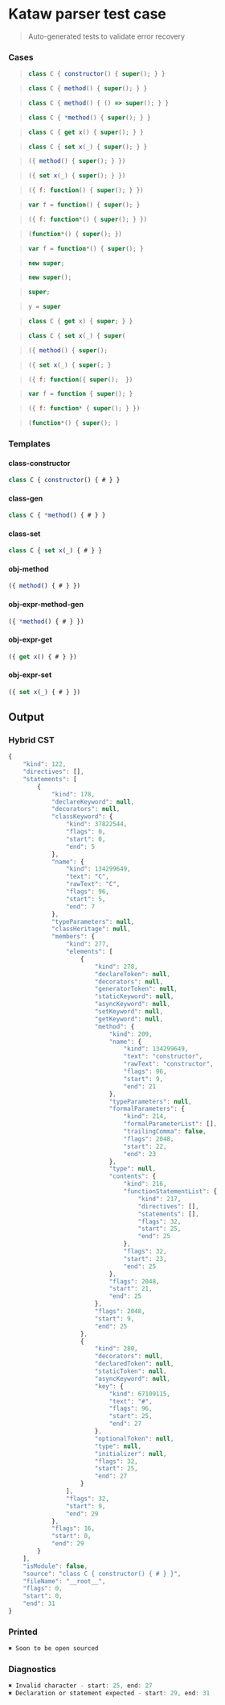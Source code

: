 # Kataw parser test case

> Auto-generated tests to validate error recovery
>

### Cases

> `````js
> class C { constructor() { super(); } }
> `````

> `````js
> class C { method() { super(); } }
> `````

> `````js
> class C { method() { () => super(); } }
> `````

> `````js
> class C { *method() { super(); } }
> `````

> `````js
> class C { get x() { super(); } }
> `````

> `````js
> class C { set x(_) { super(); } }
> `````

> `````js
> ({ method() { super(); } })
> `````

> `````js
> ({ set x(_) { super(); } })
> `````

> `````js
> ({ f: function() { super(); } })
> `````

> `````js
> var f = function() { super(); }
> `````

> `````js
> ({ f: function*() { super(); } })
> `````

> `````js
> (function*() { super(); })
> `````

> `````js
> var f = function*() { super(); }
> `````

> `````js
> new super;
> `````

> `````js
> new super();
> `````

> `````js
> super;
> `````

> `````js
> y = super
> `````

> `````js
> class C { get x) { super; } }
> `````

> `````js
> class C { set x(_) { super(
> `````

> `````js
> ({ method() { super();
> `````

> `````js
> ({ set x(_) { super(; }
> `````

> `````js
> ({ f: function({ super();  })
> `````

> `````js
> var f = function { super(); }
> `````

> `````js
> ({ f: function* { super(); } })
> `````

> `````js
> (function*() { super(); )
> `````


### Templates

#### class-constructor

`````js
class C { constructor() { # } }
`````

#### class-gen

`````js
class C { *method() { # } }
`````

#### class-set

`````js
class C { set x(_) { # } }
`````

#### obj-method

`````js
({ method() { # } })
`````

#### obj-expr-method-gen

`````js
({ *method() { # } })
`````

#### obj-expr-get

`````js
({ get x() { # } })
`````

#### obj-expr-set

`````js
({ set x(_) { # } })
`````

## Output

### Hybrid CST

```javascript
{
    "kind": 122,
    "directives": [],
    "statements": [
        {
            "kind": 178,
            "declareKeyword": null,
            "decorators": null,
            "classKeyword": {
                "kind": 37822544,
                "flags": 0,
                "start": 0,
                "end": 5
            },
            "name": {
                "kind": 134299649,
                "text": "C",
                "rawText": "C",
                "flags": 96,
                "start": 5,
                "end": 7
            },
            "typeParameters": null,
            "classHeritage": null,
            "members": {
                "kind": 277,
                "elements": [
                    {
                        "kind": 278,
                        "declareToken": null,
                        "decorators": null,
                        "generatorToken": null,
                        "staticKeyword": null,
                        "asyncKeyword": null,
                        "setKeyword": null,
                        "getKeyword": null,
                        "method": {
                            "kind": 209,
                            "name": {
                                "kind": 134299649,
                                "text": "constructor",
                                "rawText": "constructor",
                                "flags": 96,
                                "start": 9,
                                "end": 21
                            },
                            "typeParameters": null,
                            "formalParameters": {
                                "kind": 214,
                                "formalParameterList": [],
                                "trailingComma": false,
                                "flags": 2048,
                                "start": 22,
                                "end": 23
                            },
                            "type": null,
                            "contents": {
                                "kind": 216,
                                "functionStatementList": {
                                    "kind": 217,
                                    "directives": [],
                                    "statements": [],
                                    "flags": 32,
                                    "start": 25,
                                    "end": 25
                                },
                                "flags": 32,
                                "start": 23,
                                "end": 25
                            },
                            "flags": 2048,
                            "start": 21,
                            "end": 25
                        },
                        "flags": 2048,
                        "start": 9,
                        "end": 25
                    },
                    {
                        "kind": 280,
                        "decorators": null,
                        "declaredToken": null,
                        "staticToken": null,
                        "asyncKeyword": null,
                        "key": {
                            "kind": 67109115,
                            "text": "#",
                            "flags": 96,
                            "start": 25,
                            "end": 27
                        },
                        "optionalToken": null,
                        "type": null,
                        "initializer": null,
                        "flags": 32,
                        "start": 25,
                        "end": 27
                    }
                ],
                "flags": 32,
                "start": 9,
                "end": 29
            },
            "flags": 16,
            "start": 0,
            "end": 29
        }
    ],
    "isModule": false,
    "source": "class C { constructor() { # } }",
    "fileName": "__root__",
    "flags": 0,
    "start": 0,
    "end": 31
}
```

### Printed

```javascript
✖ Soon to be open sourced
```

### Diagnostics

```javascript
✖ Invalid character - start: 25, end: 27
✖ Declaration or statement expected - start: 29, end: 31

```

